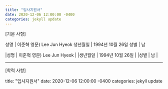 ```yaml
---
title: "입사지원서"
date: 2020-12-06 12:00:00 -0400
categories: jekyll update
---
```

[기본 사항]

성명      |  이준혁  영문) Lee Jun Hyeok
생년월일  | 1994년 10월 26일
성별      | 남


|성명     | 이준혁  영문) Lee Jun Hyeok    |
|생년월일 |  1994년 10월 26일              |
|성별     |   남                          |

---
[학력 사항]

title: "입사지원서"
date: 2020-12-06 12:00:00 -0400
categories: jekyll update

